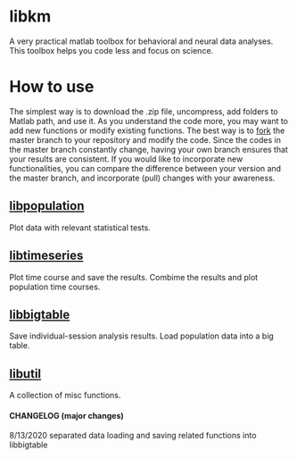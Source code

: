 # libkm
A very practical matlab toolbox for behavioral and neural data analyses. This toolbox helps you code less and focus on science.

# How to use
The simplest way is to download the .zip file, uncompress, add folders to Matlab path, and use it. As you understand the code more, you may want to add new functions or modify existing functions. The best way is to [fork](https://docs.github.com/en/github/getting-started-with-github/fork-a-repo) the master branch to your repository and modify the code. Since the codes in the master branch constantly change, having your own branch ensures that your results are consistent. If you would like to incorporate new functionalities, you can compare the difference between your version and the master branch, and incorporate (pull) changes with your awareness.
 
## [libpopulation](https://github.com/hkim09/libkm/tree/master/libpopulation)
Plot data with relevant statistical tests.

## [libtimeseries](https://github.com/hkim09/libkm/tree/master/libtimeseries)
Plot time course and save the results. Combime the results and plot population time courses.

## [libbigtable](https://github.com/hkim09/libkm/tree/master/libbigtable)
Save individual-session analysis results. Load population data into a big table.

## [libutil](https://github.com/hkim09/libkm/tree/master/libutil)
A collection of misc functions.

#### CHANGELOG (major changes)

8/13/2020 separated data loading and saving related functions into libbigtable 
